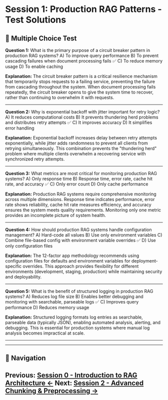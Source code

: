 # Session 1: Production RAG Patterns - Test Solutions

## 📝 Multiple Choice Test

**Question 1:** What is the primary purpose of a circuit breaker pattern in production RAG systems?
A) To improve query performance
B) To prevent cascading failures when document processing fails ✅
C) To reduce memory usage
D) To enable caching

**Explanation:** The circuit breaker pattern is a critical resilience mechanism that temporarily stops requests to a failing service, preventing the failure from cascading throughout the system. When document processing fails repeatedly, the circuit breaker opens to give the system time to recover, rather than continuing to overwhelm it with requests.

---

**Question 2:** Why is exponential backoff with jitter important for retry logic?
A) It reduces computational costs
B) It prevents thundering herd problems and distributes retry attempts ✅
C) It improves accuracy
D) It simplifies error handling

**Explanation:** Exponential backoff increases delay between retry attempts exponentially, while jitter adds randomness to prevent all clients from retrying simultaneously. This combination prevents the "thundering herd" problem where multiple clients overwhelm a recovering service with synchronized retry attempts.

---

**Question 3:** What metrics are most critical for monitoring production RAG systems?
A) Only response time
B) Response time, error rate, cache hit rate, and accuracy ✅
C) Only error count
D) Only cache performance

**Explanation:** Production RAG systems require comprehensive monitoring across multiple dimensions. Response time indicates performance, error rate shows reliability, cache hit rate measures efficiency, and accuracy ensures the system meets quality requirements. Monitoring only one metric provides an incomplete picture of system health.

---

**Question 4:** How should production RAG systems handle configuration management?
A) Hard-code all values
B) Use only environment variables
C) Combine file-based config with environment variable overrides ✅
D) Use only configuration files

**Explanation:** The 12-factor app methodology recommends using configuration files for defaults and environment variables for deployment-specific overrides. This approach provides flexibility for different environments (development, staging, production) while maintaining security and deployability.

---

**Question 5:** What is the benefit of structured logging in production RAG systems?
A) Reduces log file size
B) Enables better debugging and monitoring with searchable, parseable logs ✅
C) Improves query performance
D) Reduces memory usage

**Explanation:** Structured logging formats log entries as searchable, parseable data (typically JSON), enabling automated analysis, alerting, and debugging. This is essential for production systems where manual log analysis becomes impractical at scale.

---
---

## 🧭 Navigation

**Previous:** [Session 0 - Introduction to RAG Architecture ←](Session0_Introduction_to_RAG_Architecture.md)
**Next:** [Session 2 - Advanced Chunking & Preprocessing →](Session2_Advanced_Chunking_Preprocessing.md)
---
